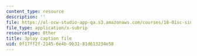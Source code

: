```yaml
---
content_type: resource
description: ''
file: https://ol-ocw-studio-app-qa.s3.amazonaws.com/courses/18-01sc-single-variable-calculus-fall-2010/0f17ff2f21456e4b9b3181d613234e58_hjZhPczMkL4.srt
file_type: application/x-subrip
resourcetype: Other
title: 3play caption file
uid: 0f17ff2f-2145-6e4b-9b31-81d613234e58
---
```

